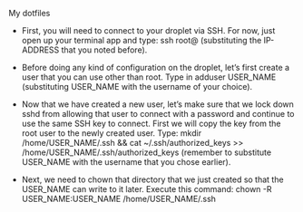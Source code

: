 My dotfiles

- First, you will need to connect to your droplet via SSH. For now, just open up your terminal app and type: ssh root@<IP-ADDRESS-OF-DROPLET> (substituting the IP-ADDRESS that you noted before).
  
- Before doing any kind of configuration on the droplet, let’s first create a user that you can use other than root. Type in adduser USER_NAME (substituting USER_NAME with the username of your choice).
  
- Now that we have created a new user, let’s make sure that we lock down sshd from allowing that user to connect with a password and continue to use the same SSH key to connect. First we will copy the key from the root user to the newly created user. Type: mkdir /home/USER_NAME/.ssh && cat ~/.ssh/authorized_keys >> /home/USER_NAME/.ssh/authorized_keys (remember to substitute USER_NAME with the username that you chose earlier).
  
- Next, we need to chown that directory that we just created so that the USER_NAME can write to it later. Execute this command: chown -R USER_NAME:USER_NAME /home/USER_NAME/.ssh
